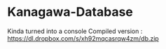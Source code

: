 # Kanagawa-Database
Kinda turned into a console
Compiled version : https://dl.dropbox.com/s/xh92mqcasrqw4zm/db.zip
